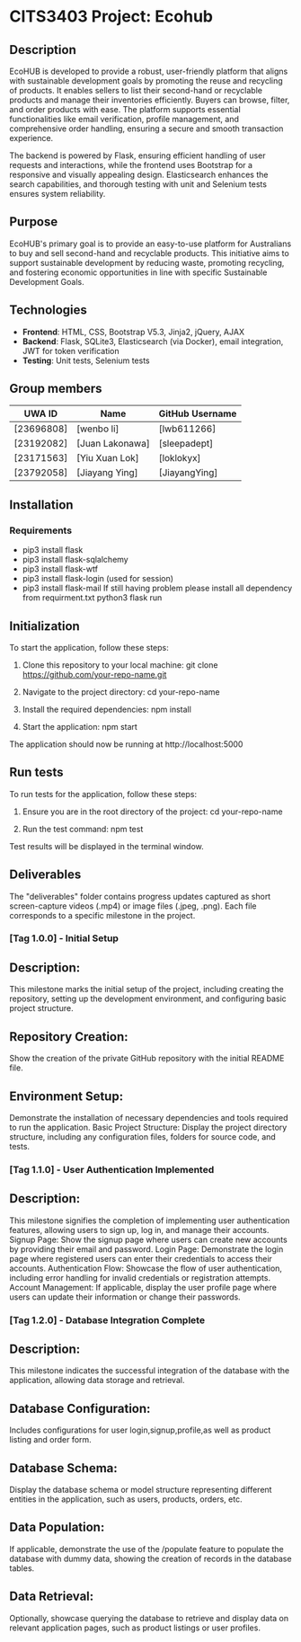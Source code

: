 # CITS3403 Project: Ecohub

## Description

EcoHUB is developed to provide a robust, user-friendly platform that aligns with sustainable development goals by promoting the reuse and recycling of products. It enables sellers to list their second-hand or recyclable products and manage their inventories efficiently. Buyers can browse, filter, and order products with ease. The platform supports essential functionalities like email verification, profile management, and comprehensive order handling, ensuring a secure and smooth transaction experience.

The backend is powered by Flask, ensuring efficient handling of user requests and interactions, while the frontend uses Bootstrap for a responsive and visually appealing design. Elasticsearch enhances the search capabilities, and thorough testing with unit and Selenium tests ensures system reliability.

## Purpose

EcoHUB's primary goal is to provide an easy-to-use platform for Australians to buy and sell second-hand and recyclable products. This initiative aims to support sustainable development by reducing waste, promoting recycling, and fostering economic opportunities in line with specific Sustainable Development Goals.

## Technologies

- **Frontend**: HTML, CSS, Bootstrap V5.3, Jinja2, jQuery, AJAX
- **Backend**: Flask, SQLite3, Elasticsearch (via Docker), email integration, JWT for token verification
- **Testing**: Unit tests, Selenium tests

## Group members

| UWA ID | Name          | GitHub Username |
|--------|---------------|-----------------|
| [23696808] | [wenbo li]        | [lwb611266]|
|[23192082] | [Juan Lakonawa]        | [sleepadept] |
| [23171563] | [Yiu Xuan Lok]        | [loklokyx] |
| [23792058] | [Jiayang Ying]        | [JiayangYing] |

## Installation

### Requirements
- pip3 install flask
- pip3 install flask-sqlalchemy
- pip3 install flask-wtf
- pip3 install flask-login (used for session)
- pip3 install flask-mail
If still having problem please install all dependency from requirment.txt
python3 flask run
## Initialization
To start the application, follow these steps:

1. Clone this repository to your local machine:
   git clone https://github.com/your-repo-name.git

2. Navigate to the project directory:
   cd your-repo-name

3. Install the required dependencies:
   npm install

4. Start the application:
   npm start

The application should now be running at http://localhost:5000
## Run tests
To run tests for the application, follow these steps:

1. Ensure you are in the root directory of the project:
   cd your-repo-name

2. Run the test command:
   npm test

Test results will be displayed in the terminal window.

## Deliverables
The "deliverables" folder contains progress updates captured as short screen-capture videos (.mp4) or image files (.jpeg, .png). Each file corresponds to a specific milestone in the project.

### [Tag 1.0.0] - Initial Setup
## Description: 

This milestone marks the initial setup of the project, including creating the repository, setting up the development environment, and configuring basic project structure.
## Repository Creation: 

Show the creation of the private GitHub repository with the initial README file.
## Environment Setup:

Demonstrate the installation of necessary dependencies and tools required to run the application.
Basic Project Structure: Display the project directory structure, including any configuration files, folders for source code, and tests.

### [Tag 1.1.0] - User Authentication Implemented
## Description: 
This milestone signifies the completion of implementing user authentication features, allowing users to sign up, log in, and manage their accounts.
Signup Page: 
Show the signup page where users can create new accounts by providing their email and password.
Login Page: 
Demonstrate the login page where registered users can enter their credentials to access their accounts.
Authentication Flow: 
Showcase the flow of user authentication, including error handling for invalid credentials or registration attempts.
Account Management: 
If applicable, display the user profile page where users can update their information or change their passwords.
### [Tag 1.2.0] - Database Integration Complete
## Description: 
This milestone indicates the successful integration of the database with the application, allowing data storage and retrieval.
## Database Configuration: 
Includes configurations for user login,signup,profile,as well as product listing and order form.
## Database Schema: 
Display the database schema or model structure representing different entities in the application, such as users, products, orders, etc.
## Data Population: 
If applicable, demonstrate the use of the /populate feature to populate the database with dummy data, showing the creation of records in the database tables.
## Data Retrieval:
Optionally, showcase querying the database to retrieve and display data on relevant application pages, such as product listings or user profiles.


